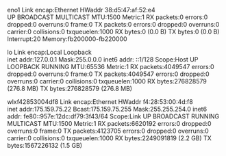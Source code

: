 eno1      Link encap:Ethernet  HWaddr 38:d5:47:af:52:e4  
          UP BROADCAST MULTICAST  MTU:1500  Metric:1
          RX packets:0 errors:0 dropped:0 overruns:0 frame:0
          TX packets:0 errors:0 dropped:0 overruns:0 carrier:0
          collisions:0 txqueuelen:1000 
          RX bytes:0 (0.0 B)  TX bytes:0 (0.0 B)
          Interrupt:20 Memory:fb200000-fb220000 

lo        Link encap:Local Loopback  
          inet addr:127.0.0.1  Mask:255.0.0.0
          inet6 addr: ::1/128 Scope:Host
          UP LOOPBACK RUNNING  MTU:65536  Metric:1
          RX packets:4049547 errors:0 dropped:0 overruns:0 frame:0
          TX packets:4049547 errors:0 dropped:0 overruns:0 carrier:0
          collisions:0 txqueuelen:1000 
          RX bytes:276828579 (276.8 MB)  TX bytes:276828579 (276.8 MB)

wlxf42853004df8 Link encap:Ethernet  HWaddr f4:28:53:00:4d:f8  
          inet addr:175.159.75.22  Bcast:175.159.75.255  Mask:255.255.254.0
          inet6 addr: fe80::957e:12dc:df79:3f43/64 Scope:Link
          UP BROADCAST RUNNING MULTICAST  MTU:1500  Metric:1
          RX packets:6620192 errors:0 dropped:0 overruns:0 frame:0
          TX packets:4123705 errors:0 dropped:0 overruns:0 carrier:0
          collisions:0 txqueuelen:1000 
          RX bytes:2249091819 (2.2 GB)  TX bytes:1567226132 (1.5 GB)


